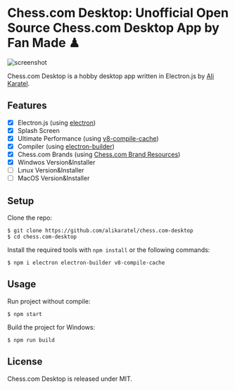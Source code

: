 # Chess.com Desktop: Unofficial Open Source Chess.com Desktop App by Fan Made ♟

![screenshot](img/simple.gif)

Chess.com Desktop is a hobby desktop app written in Electron.js by [Ali Karatel](https://alikaratel.com.tr).

## Features

- [x] Electron.js (using [electron](https://github.com/electron/electron))
- [x] Splash Screen
- [x] Ultimate Performance (using [v8-compile-cache](https://github.com/zertosh/v8-compile-cache))
- [x] Compiler (using [electron-builder](https://github.com/electron-userland/electron-builder))
- [x] Chess.com Brands (using [Chess.com Brand Resources](https://www.chess.com/article/view/chess-com-brand-resources))
- [X] Windwos Version&Installer
- [ ] Lınux Version&Installer
- [ ] MacOS Version&Installer

## Setup

Clone the repo:

    $ git clone https://github.com/alikaratel/chess.com-desktop
    $ cd chess.com-desktop

Install the required tools with `npm install` or the following commands:

    $ npm i electron electron-builder v8-compile-cache

## Usage

Run project without compile:

    $ npm start

Build the project for Windows:

    $ npm run build

## License

Chess.com Desktop is released under MIT.

[1]: https://alikaratel.com.tr
